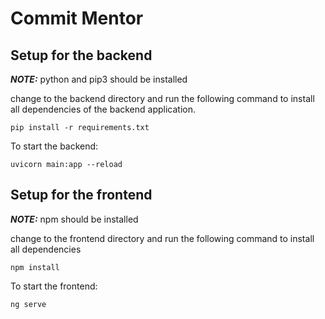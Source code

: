 # Commit Mentor

## Setup for the backend

**_NOTE:_** python and pip3 should be installed

change to the backend directory and run the following command to install all  dependencies of the backend application.
    

    pip install -r requirements.txt

To start the backend:

    uvicorn main:app --reload

## Setup for the frontend
**_NOTE:_**  npm should be installed

change to the frontend directory and run the following command to install all dependencies

    npm install

To start the frontend:

    ng serve